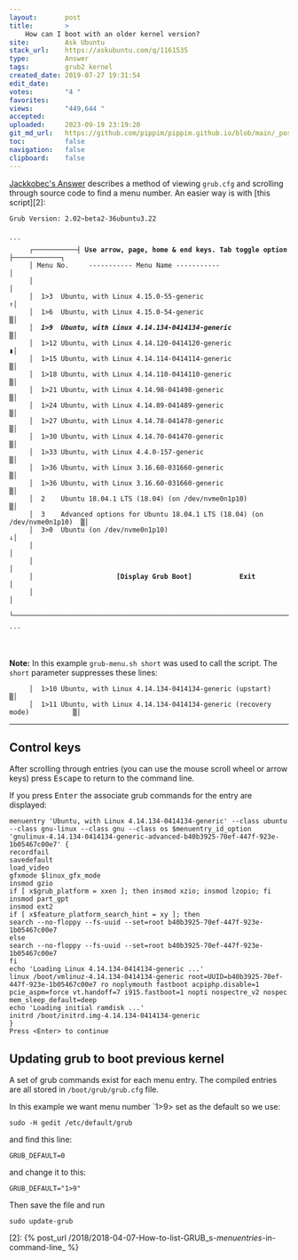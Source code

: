 ```yaml
---
layout:       post
title:        >
    How can I boot with an older kernel version?
site:         Ask Ubuntu
stack_url:    https://askubuntu.com/q/1161535
type:         Answer
tags:         grub2 kernel
created_date: 2019-07-27 19:31:54
edit_date:    
votes:        "4 "
favorites:    
views:        "449,644 "
accepted:     
uploaded:     2023-09-19 23:19:20
git_md_url:   https://github.com/pippim/pippim.github.io/blob/main/_posts/2019/2019-07-27-How-can-I-boot-with-an-older-kernel-version_.md
toc:          false
navigation:   false
clipboard:    false
---
```


[Jackkobec's Answer][1] describes a method of viewing `grub.cfg` and scrolling through source code to find a menu number. An easier way is with [this script][2]:

<pre><code>Grub Version: 2.02~beta2-36ubuntu3.22


``` 
     ┌───────────┤ <b>Use arrow, page, home & end keys. Tab toggle option</b> ├────────────┐
     │ Menu No.     ----------- Menu Name -----------                               │ 
     │                                                                              │ 
     │  1>3  Ubuntu, with Linux 4.15.0-55-generic                                  ↑│ 
     │  1>6  Ubuntu, with Linux 4.15.0-54-generic                                  ▒│ 
     │  <b><em>1>9  Ubuntu, with Linux 4.14.134-0414134-generic                           </em></b>▒│ 
     │  1>12 Ubuntu, with Linux 4.14.120-0414120-generic                           ▮│ 
     │  1>15 Ubuntu, with Linux 4.14.114-0414114-generic                           ▒│ 
     │  1>18 Ubuntu, with Linux 4.14.110-0414110-generic                           ▒│ 
     │  1>21 Ubuntu, with Linux 4.14.98-041498-generic                             ▒│ 
     │  1>24 Ubuntu, with Linux 4.14.89-041489-generic                             ▒│ 
     │  1>27 Ubuntu, with Linux 4.14.78-041478-generic                             ▒│ 
     │  1>30 Ubuntu, with Linux 4.14.70-041470-generic                             ▒│ 
     │  1>33 Ubuntu, with Linux 4.4.0-157-generic                                  ▒│ 
     │  1>36 Ubuntu, with Linux 3.16.60-031660-generic                             ▒│ 
     │  1>36 Ubuntu, with Linux 3.16.60-031660-generic                             ▒│ 
     │  2    Ubuntu 18.04.1 LTS (18.04) (on /dev/nvme0n1p10)                       ▒│ 
     │  3    Advanced options for Ubuntu 18.04.1 LTS (18.04) (on /dev/nvme0n1p10)  ▒│ 
     │  3>0  Ubuntu (on /dev/nvme0n1p10)                                           ↓│ 
     │                                                                              │ 
     │                                                                              │ 
     │                     <b>[Display Grub Boot]            Exit</b>                      │ 
     │                                                                              │ 
     └──────────────────────────────────────────────────────────────────────────────┘ 
                                                                                      
```


</code></pre>

**Note:** In this example `grub-menu.sh short` was used to call the script. The `short` parameter suppresses these lines:

``` 
     │  1>10 Ubuntu, with Linux 4.14.134-0414134-generic (upstart)                 ▒│ 
     │  1>11 Ubuntu, with Linux 4.14.134-0414134-generic (recovery mode)           ▒│ 
```


----------

## Control keys

After scrolling through entries (you can use the mouse scroll wheel or arrow keys) press <kbd>Escape</kbd> to return to the command line.

If you press <kbd>Enter</kbd> the associate grub commands for the entry are displayed:

``` 
menuentry 'Ubuntu, with Linux 4.14.134-0414134-generic' --class ubuntu --class gnu-linux --class gnu --class os $menuentry_id_option 'gnulinux-4.14.134-0414134-generic-advanced-b40b3925-70ef-447f-923e-1b05467c00e7' {
recordfail
savedefault
load_video
gfxmode $linux_gfx_mode
insmod gzio
if [ x$grub_platform = xxen ]; then insmod xzio; insmod lzopio; fi
insmod part_gpt
insmod ext2
if [ x$feature_platform_search_hint = xy ]; then
search --no-floppy --fs-uuid --set=root b40b3925-70ef-447f-923e-1b05467c00e7
else
search --no-floppy --fs-uuid --set=root b40b3925-70ef-447f-923e-1b05467c00e7
fi
echo 'Loading Linux 4.14.134-0414134-generic ...'
linux /boot/vmlinuz-4.14.134-0414134-generic root=UUID=b40b3925-70ef-447f-923e-1b05467c00e7 ro noplymouth fastboot acpiphp.disable=1 pcie_aspm=force vt.handoff=7 i915.fastboot=1 nopti nospectre_v2 nospec mem_sleep_default=deep
echo 'Loading initial ramdisk ...'
initrd /boot/initrd.img-4.14.134-0414134-generic
}
Press <Enter> to continue
```

## Updating grub to boot previous kernel

A set of grub commands exist for each menu entry. The compiled entries are all stored in `/boot/grub/grub.cfg` file.

In this example we want menu number `1>9> set as the default so we use:

``` 
sudo -H gedit /etc/default/grub
```

and find this line:

``` 
GRUB_DEFAULT=0
```

and change it to this:

``` 
GRUB_DEFAULT="1>9"
```

Then save the file and run

``` 
sudo update-grub
```

  [1]: https://askubuntu.com/a/1097697/307523
  [2]: {% post_url /2018/2018-04-07-How-to-list-GRUB_s-_menuentries_-in-command-line_ %}
